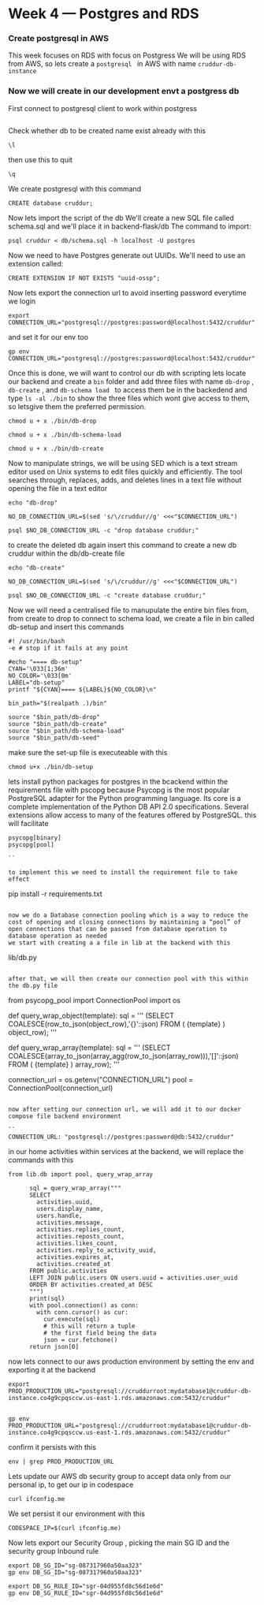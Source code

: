 # Week 4 — Postgres and RDS

### Create postgresql in AWS
This week focuses on RDS with focus on Postgress
We will be using RDS from AWS, so lets create a ```postgresql ``` in AWS with name ``` cruddur-db-instance ```

### Now we will create in our development envt a postgress db
First connect to postgresql client to work within postgress

```psql -U postgres --host localhost
```

Check whether db to be created name exist already with this

```
\l   
```

then use this to quit

```
\q
```

We create postgresql with this command 

```
CREATE database cruddur;
```

Now lets import the script of the db
We'll create a new SQL file called schema.sql and we'll place it in backend-flask/db
The command to import:

```
psql cruddur < db/schema.sql -h localhost -U postgres

```

Now we need to have Postgres generate out UUIDs. We'll need to use an extension called:

```
CREATE EXTENSION IF NOT EXISTS "uuid-ossp";

```

Now lets export the connection url to avoid inserting password everytime we login

```
export CONNECTION_URL="postgresql://postgres:password@localhost:5432/cruddur"
```

and set it for our env too 

```
gp env CONNECTION_URL="postgresql://postgres:password@localhost:5432/cruddur"

```

Once this is done, we will want to control our db with scripting
lets locate our backend and create a ``` bin ``` folder and add three files with name ``` db-drop ``` , ``` db-create ``` , and ```db-schema load ```
to access them be in the backedend and  type ``` ls -al ./bin ``` to show the three files which wont give access to them, so letsgive them the preferred permission.

```
chmod u + x ./bin/db-drop

```

```
chmod u + x ./bin/db-schema-load

```

```
chmod u + x ./bin/db-create

```

Now to manipulate strings, we will be using SED which is a text stream editor used on Unix systems to edit files quickly and efficiently. The tool searches through, replaces, adds, and deletes lines in a text file without opening the file in a text editor

```
echo "db-drop"

NO_DB_CONNECTION_URL=$(sed 's/\/cruddur//g' <<<"$CONNECTION_URL")

psql $NO_DB_CONNECTION_URL -c "drop database cruddur;"

```
to create the deleted db again insert this command to create a new db cruddur within the db/db-create file

```
echo "db-create"

NO_DB_CONNECTION_URL=$(sed 's/\/cruddur//g' <<<"$CONNECTION_URL")

psql $NO_DB_CONNECTION_URL -c "create database cruddur;"

```

Now we will need a centralised file to manupulate the entire bin files from, from create to drop to connect to schema load, we create a file in bin called db-setup and insert this commands

```
#! /usr/bin/bash
-e # stop if it fails at any point

#echo "==== db-setup"
CYAN='\033[1;36m'
NO_COLOR='\033[0m'
LABEL="db-setup"
printf "${CYAN}==== ${LABEL}${NO_COLOR}\n"

bin_path="$(realpath .)/bin"

source "$bin_path/db-drop"
source "$bin_path/db-create"
source "$bin_path/db-schema-load"
source "$bin_path/db-seed"

```

make sure the set-up file is executeable with this

```
chmod u+x ./bin/db-setup

```

lets install python packages for postgres in the bcackend within the requirements file with pscopg because Psycopg is the most popular PostgreSQL adapter for the Python programming language. Its core is a complete implementation of the Python DB API 2.0 specifications. Several extensions allow access to many of the features offered by PostgreSQL. this will facilitate 

```
psycopg[binary]
psycopg[pool]

``

to implement this we need to install the requirement file to take effect

```
pip install -r requirements.txt

```

now we do a Database connection pooling which is a way to reduce the cost of opening and closing connections by maintaining a “pool” of open connections that can be passed from database operation to database operation as needed
we start with creating a a file in lib at the backend with this

```
lib/db.py

```

after that, we will then create our connection pool with this within the db.py file

```
from psycopg_pool import ConnectionPool
import os

def query_wrap_object(template):
  sql = '''
  (SELECT COALESCE(row_to_json(object_row),'{}'::json) FROM (
  {template}
  ) object_row);
  '''

def query_wrap_array(template):
  sql = '''
  (SELECT COALESCE(array_to_json(array_agg(row_to_json(array_row))),'[]'::json) FROM (
  {template}
  ) array_row);
  '''

connection_url = os.getenv("CONNECTION_URL")
pool = ConnectionPool(connection_url)

```

now after setting our connection url, we will add it to our docker compose file backend environment

``
CONNECTION_URL: "postgresql://postgres:password@db:5432/cruddur"

```

in our home activities within services at the backend, we will replace the commands with this

```
from lib.db import pool, query_wrap_array

      sql = query_wrap_array("""
      SELECT
        activities.uuid,
        users.display_name,
        users.handle,
        activities.message,
        activities.replies_count,
        activities.reposts_count,
        activities.likes_count,
        activities.reply_to_activity_uuid,
        activities.expires_at,
        activities.created_at
      FROM public.activities
      LEFT JOIN public.users ON users.uuid = activities.user_uuid
      ORDER BY activities.created_at DESC
      """)
      print(sql)
      with pool.connection() as conn:
        with conn.cursor() as cur:
          cur.execute(sql)
          # this will return a tuple
          # the first field being the data
          json = cur.fetchone()
      return json[0]
```


now lets connect to our aws production environment by setting the env and exporting it at the backend

```
export PROD_PRODUCTION_URL="postgresql://cruddurroot:mydatabase1@cruddur-db-instance.co4g9cpqsccw.us-east-1.rds.amazonaws.com:5432/cruddur"


gp env PROD_PRODUCTION_URL="postgresql://cruddurroot:mydatabase1@cruddur-db-instance.co4g9cpqsccw.us-east-1.rds.amazonaws.com:5432/cruddur"

```

confirm it persists with this

```
env | grep PROD_PRODUCTION_URL

```

Lets update our AWS db security group to accept data only from our personal ip, to get our ip in codespace  

```
curl ifconfig.me

```
We set persist it our environment with this

```
CODESPACE_IP=$(curl ifconfig.me)

```

Now lets export our Security Group , picking the main SG ID and the security group Inbound rule

```
export DB_SG_ID="sg-087317960a50aa323"
gp env DB_SG_ID="sg-087317960a50aa323"

export DB_SG_RULE_ID="sgr-04d955fd8c56d1e6d"
gp env DB_SG_RULE_ID="sgr-04d955fd8c56d1e6d"

```

